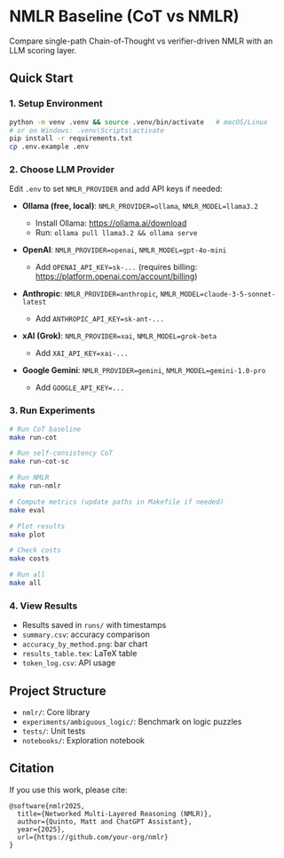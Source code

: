 # NMLR Baseline (CoT vs NMLR)
Compare single-path Chain-of-Thought vs verifier-driven NMLR with an LLM scoring layer.

## Quick Start

### 1. Setup Environment
```bash
python -m venv .venv && source .venv/bin/activate   # macOS/Linux
# or on Windows: .venv\Scripts\activate
pip install -r requirements.txt
cp .env.example .env
```

### 2. Choose LLM Provider
Edit `.env` to set `NMLR_PROVIDER` and add API keys if needed:

- **Ollama (free, local)**: `NMLR_PROVIDER=ollama`, `NMLR_MODEL=llama3.2`
  - Install Ollama: https://ollama.ai/download
  - Run: `ollama pull llama3.2 && ollama serve`

- **OpenAI**: `NMLR_PROVIDER=openai`, `NMLR_MODEL=gpt-4o-mini`
  - Add `OPENAI_API_KEY=sk-...` (requires billing: https://platform.openai.com/account/billing)

- **Anthropic**: `NMLR_PROVIDER=anthropic`, `NMLR_MODEL=claude-3-5-sonnet-latest`
  - Add `ANTHROPIC_API_KEY=sk-ant-...`

- **xAI (Grok)**: `NMLR_PROVIDER=xai`, `NMLR_MODEL=grok-beta`
  - Add `XAI_API_KEY=xai-...`

- **Google Gemini**: `NMLR_PROVIDER=gemini`, `NMLR_MODEL=gemini-1.0-pro`
  - Add `GOOGLE_API_KEY=...`

### 3. Run Experiments
```bash
# Run CoT baseline
make run-cot

# Run self-consistency CoT
make run-cot-sc

# Run NMLR
make run-nmlr

# Compute metrics (update paths in Makefile if needed)
make eval

# Plot results
make plot

# Check costs
make costs

# Run all
make all
```

### 4. View Results
- Results saved in `runs/` with timestamps
- `summary.csv`: accuracy comparison
- `accuracy_by_method.png`: bar chart
- `results_table.tex`: LaTeX table
- `token_log.csv`: API usage

## Project Structure
- `nmlr/`: Core library
- `experiments/ambiguous_logic/`: Benchmark on logic puzzles
- `tests/`: Unit tests
- `notebooks/`: Exploration notebook

## Citation
If you use this work, please cite:
```
@software{nmlr2025,
  title={Networked Multi-Layered Reasoning (NMLR)},
  author={Quinto, Matt and ChatGPT Assistant},
  year={2025},
  url={https://github.com/your-org/nmlr}
}
```
